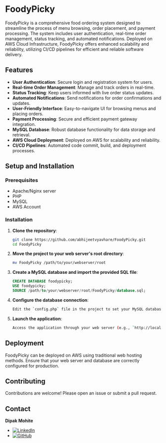 # FoodyPicky

FoodyPicky is a comprehensive food ordering system designed to streamline the process of menu browsing, order placement, and payment processing. The system includes user authentication, real-time order management, status tracking, and automated notifications. Deployed on AWS Cloud Infrastructure, FoodyPicky offers enhanced scalability and reliability, utilizing CI/CD pipelines for efficient and reliable software delivery.

## Features

- **User Authentication**: Secure login and registration system for users.
- **Real-time Order Management**: Manage and track orders in real-time.
- **Status Tracking**: Keep users informed with live order status updates.
- **Automated Notifications**: Send notifications for order confirmations and updates.
- **User-Friendly Interface**: Easy-to-navigate UI for browsing menus and placing orders.
- **Payment Processing**: Secure and efficient payment gateway integration.
- **MySQL Database**: Robust database functionality for data storage and retrieval.
- **AWS Cloud Deployment**: Deployed on AWS for scalability and reliability.
- **CI/CD Pipelines**: Automated code commit, build, and deployment processes.

## Setup and Installation

### Prerequisites

- Apache/Nginx server
- PHP
- MySQL
- AWS Account

### Installation

1. **Clone the repository**:

   ```bash
   git clone https://github.com/abhijeetvyavhare/FoodyPicky.git
   cd FoodyPicky
   ```

2. **Move the project to your web server's root directory**:

   ```bash
   mv FoodyPicky /path/to/your/webserver/root
   ```

3. **Create a MySQL database and import the provided SQL file**:

   ```sql
   CREATE DATABASE foodypicky;
   USE foodypicky;
   SOURCE /path/to/your/webserver/root/FoodyPicky/database.sql;
   ```

4. **Configure the database connection**:

   ```bash
   Edit the `config.php` file in the project to set your MySQL database credentials.

6. **Launch the application**:

   ```bash
   Access the application through your web server (e.g., `http://localhost/FoodyPicky`).

## Deployment

FoodyPicky can be deployed on AWS using traditional web hosting methods. Ensure that your web server and database are correctly configured for production.

## Contributing

Contributions are welcome! Please open an issue or submit a pull request.

## Contact

**Dipak Mohite**

- [![LinkedIn](https://img.shields.io/badge/-LinkedIn-blue?style=flat&logo=LinkedIn)](https://www.linkedin.com/in/abhijeetvyavhare/)
- [![GitHub](https://img.shields.io/badge/-GitHub-black?style=flat&logo=GitHub)](https://github.com/abhijeetvyavhare)
